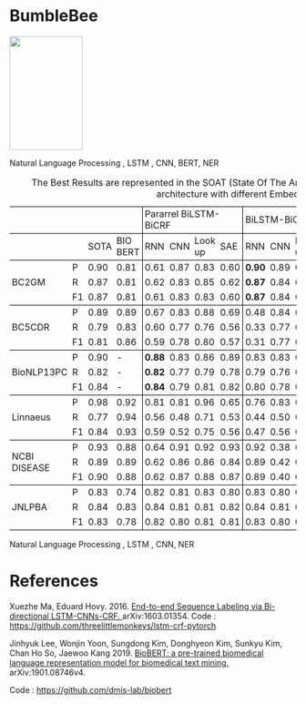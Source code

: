 # BumbleBee
<img src="https://user-images.githubusercontent.com/25641555/76114333-d7a63480-5fb3-11ea-96e1-8d2ff27c4a7f.png" width="128" height="200" />

Natural Language Processing , LSTM , CNN, BERT, NER

<table style="border-collapse: collapse; border: none; border-spacing: 0px;">
	<caption>
		The Best Results are represented in the SOAT (State Of The Art). The Recall, Precision and F1-score related to each architecture with different Embedding layers represented.
	</caption>
	<tr>
		<td style="border-top: 1px solid black; border-bottom: 1px solid black; padding-right: 3pt; padding-left: 3pt;">
		</td>
		<td style="border-top: 1px solid black; border-bottom: 1px solid black; padding-right: 3pt; padding-left: 3pt;">
		</td>
		<td style="border-top: 1px solid black; border-bottom: 1px solid black; padding-right: 3pt; padding-left: 3pt;">
		</td>
		<td style="border-right: 1px solid black; border-top: 1px solid black; border-bottom: 1px solid black; padding-right: 3pt; padding-left: 3pt;">
		</td>
		<td colspan="4" style="border-right: 1px solid black; border-top: 1px solid black; border-bottom: 1px solid black; padding-right: 3pt; padding-left: 3pt;">
			Pararrel BiLSTM-BiCRF
		</td>
		<td colspan="4" style="border-right: 1px solid black; border-top: 1px solid black; border-bottom: 1px solid black; padding-right: 3pt; padding-left: 3pt;">
			BiLSTM-BiCRF
		</td>
		<td colspan="4" style="border-right: 1px solid black; border-top: 1px solid black; border-bottom: 1px solid black; padding-right: 3pt; padding-left: 3pt;">
			Sequence BiLSTM-BiCRF
		</td>
		<td colspan="4" style="border-top: 1px solid black; border-bottom: 1px solid black; padding-right: 3pt; padding-left: 3pt;">
			BiLSTM-CRF
		</td>
	</tr>
	<tr>
		<td style="border-bottom: 1px solid black; padding-right: 3pt; padding-left: 3pt;">
		</td>
		<td style="border-bottom: 1px solid black; padding-right: 3pt; padding-left: 3pt;">
		</td>
		<td style="border-bottom: 1px solid black; padding-right: 3pt; padding-left: 3pt;">
			SOTA
		</td>
		<td style="border-right: 1px solid black; border-bottom: 1px solid black; padding-right: 3pt; padding-left: 3pt;">
			BIO
			<br>
			BERT
		</td>
		<td style="border-bottom: 1px solid black; padding-right: 3pt; padding-left: 3pt;">
			RNN
		</td>
		<td style="border-bottom: 1px solid black; padding-right: 3pt; padding-left: 3pt;">
			CNN
		</td>
		<td style="border-bottom: 1px solid black; padding-right: 3pt; padding-left: 3pt;">
			Look
			<br>
			up
		</td>
		<td style="border-right: 1px solid black; border-bottom: 1px solid black; padding-right: 3pt; padding-left: 3pt;">
			SAE
		</td>
		<td style="border-bottom: 1px solid black; padding-right: 3pt; padding-left: 3pt;">
			RNN
		</td>
		<td style="border-bottom: 1px solid black; padding-right: 3pt; padding-left: 3pt;">
			CNN
		</td>
		<td style="border-bottom: 1px solid black; padding-right: 3pt; padding-left: 3pt;">
			Look
			<br>
			up
		</td>
		<td style="border-right: 1px solid black; border-bottom: 1px solid black; padding-right: 3pt; padding-left: 3pt;">
			SAE
		</td>
		<td style="border-bottom: 1px solid black; padding-right: 3pt; padding-left: 3pt;">
			RNN
		</td>
		<td style="border-bottom: 1px solid black; padding-right: 3pt; padding-left: 3pt;">
			CNN
		</td>
		<td style="border-bottom: 1px solid black; padding-right: 3pt; padding-left: 3pt;">
			Look
			<br>
			up
		</td>
		<td style="border-right: 1px solid black; border-bottom: 1px solid black; padding-right: 3pt; padding-left: 3pt;">
			SAE
		</td>
		<td style="border-bottom: 1px solid black; padding-right: 3pt; padding-left: 3pt;">
			RNN
		</td>
		<td style="border-bottom: 1px solid black; padding-right: 3pt; padding-left: 3pt;">
			CNN
		</td>
		<td style="border-bottom: 1px solid black; padding-right: 3pt; padding-left: 3pt;">
			Look
			<br>
			up
		</td>
		<td style="border-bottom: 1px solid black; padding-right: 3pt; padding-left: 3pt;">
			SAE
		</td>
	</tr>
	<tr>
		<td rowspan="3" style="border-bottom: 1px solid black; padding-right: 3pt; padding-left: 3pt;">
			BC2GM
		</td>
		<td style="padding-right: 3pt; padding-left: 3pt;">
			P
		</td>
		<td style="padding-right: 3pt; padding-left: 3pt;">
			0.90
		</td>
		<td style="border-right: 1px solid black; padding-right: 3pt; padding-left: 3pt;">
			0.81
		</td>
		<td style="padding-right: 3pt; padding-left: 3pt;">
			0.61
		</td>
		<td style="padding-right: 3pt; padding-left: 3pt;">
			0.87
		</td>
		<td style="padding-right: 3pt; padding-left: 3pt;">
			0.83
		</td>
		<td style="border-right: 1px solid black; padding-right: 3pt; padding-left: 3pt;">
			0.60
		</td>
		<td style="padding-right: 3pt; padding-left: 3pt;">
			<b> 0.90 </b>
		</td>
		<td style="padding-right: 3pt; padding-left: 3pt;">
			0.89
		</td>
		<td style="padding-right: 3pt; padding-left: 3pt;">
			0.89
		</td>
		<td style="border-right: 1px solid black; padding-right: 3pt; padding-left: 3pt;">
			0.37
		</td>
		<td style="padding-right: 3pt; padding-left: 3pt;">
			0.90
		</td>
		<td style="padding-right: 3pt; padding-left: 3pt;">
			0.88
		</td>
		<td style="padding-right: 3pt; padding-left: 3pt;">
			0.89
		</td>
		<td style="border-right: 1px solid black; padding-right: 3pt; padding-left: 3pt;">
			0.82
		</td>
		<td style="padding-right: 3pt; padding-left: 3pt;">
			0.88
		</td>
		<td style="padding-right: 3pt; padding-left: 3pt;">
			0.87
		</td>
		<td style="padding-right: 3pt; padding-left: 3pt;">
			0.84
		</td>
		<td style="padding-right: 3pt; padding-left: 3pt;">
			0.85
		</td>
	</tr>
	<tr>
		<td style="padding-right: 3pt; padding-left: 3pt;">
			R
		</td>
		<td style="padding-right: 3pt; padding-left: 3pt;">
			0.87
		</td>
		<td style="border-right: 1px solid black; padding-right: 3pt; padding-left: 3pt;">
			0.81
		</td>
		<td style="padding-right: 3pt; padding-left: 3pt;">
			0.62
		</td>
		<td style="padding-right: 3pt; padding-left: 3pt;">
			0.83
		</td>
		<td style="padding-right: 3pt; padding-left: 3pt;">
			0.85
		</td>
		<td style="border-right: 1px solid black; padding-right: 3pt; padding-left: 3pt;">
			0.62
		</td>
		<td style="padding-right: 3pt; padding-left: 3pt;">
			<b> 0.87 </b>
		</td>
		<td style="padding-right: 3pt; padding-left: 3pt;">
			0.84
		</td>
		<td style="padding-right: 3pt; padding-left: 3pt;">
			0.83
		</td>
		<td style="border-right: 1px solid black; padding-right: 3pt; padding-left: 3pt;">
			0.42
		</td>
		<td style="padding-right: 3pt; padding-left: 3pt;">
			0.85
		</td>
		<td style="padding-right: 3pt; padding-left: 3pt;">
			0.80
		</td>
		<td style="padding-right: 3pt; padding-left: 3pt;">
			0.83
		</td>
		<td style="border-right: 1px solid black; padding-right: 3pt; padding-left: 3pt;">
			0.87
		</td>
		<td style="padding-right: 3pt; padding-left: 3pt;">
			0.86
		</td>
		<td style="padding-right: 3pt; padding-left: 3pt;">
			0.81
		</td>
		<td style="padding-right: 3pt; padding-left: 3pt;">
			0.83
		</td>
		<td style="padding-right: 3pt; padding-left: 3pt;">
			0.82
		</td>
	</tr>
	<tr>
		<td style="border-bottom: 1px solid black; padding-right: 3pt; padding-left: 3pt;">
			F1
		</td>
		<td style="border-bottom: 1px solid black; padding-right: 3pt; padding-left: 3pt;">
			0.87
		</td>
		<td style="border-right: 1px solid black; border-bottom: 1px solid black; padding-right: 3pt; padding-left: 3pt;">
			0.81
		</td>
		<td style="border-bottom: 1px solid black; padding-right: 3pt; padding-left: 3pt;">
			0.61
		</td>
		<td style="border-bottom: 1px solid black; padding-right: 3pt; padding-left: 3pt;">
			0.83
		</td>
		<td style="border-bottom: 1px solid black; padding-right: 3pt; padding-left: 3pt;">
			0.83
		</td>
		<td style="border-right: 1px solid black; border-bottom: 1px solid black; padding-right: 3pt; padding-left: 3pt;">
			0.60
		</td>
		<td style="border-bottom: 1px solid black; padding-right: 3pt; padding-left: 3pt;">
			<b> 0.87 </b>
		</td>
		<td style="border-bottom: 1px solid black; padding-right: 3pt; padding-left: 3pt;">
			0.84
		</td>
		<td style="border-bottom: 1px solid black; padding-right: 3pt; padding-left: 3pt;">
			0.85
		</td>
		<td style="border-right: 1px solid black; border-bottom: 1px solid black; padding-right: 3pt; padding-left: 3pt;">
			0.39
		</td>
		<td style="border-bottom: 1px solid black; padding-right: 3pt; padding-left: 3pt;">
			0.86
		</td>
		<td style="border-bottom: 1px solid black; padding-right: 3pt; padding-left: 3pt;">
			0.83
		</td>
		<td style="border-bottom: 1px solid black; padding-right: 3pt; padding-left: 3pt;">
			0.85
		</td>
		<td style="border-right: 1px solid black; border-bottom: 1px solid black; padding-right: 3pt; padding-left: 3pt;">
			0.83
		</td>
		<td style="border-bottom: 1px solid black; padding-right: 3pt; padding-left: 3pt;">
			0.86
		</td>
		<td style="border-bottom: 1px solid black; padding-right: 3pt; padding-left: 3pt;">
			0.82
		</td>
		<td style="border-bottom: 1px solid black; padding-right: 3pt; padding-left: 3pt;">
			0.82
		</td>
		<td style="border-bottom: 1px solid black; padding-right: 3pt; padding-left: 3pt;">
			0.82
		</td>
	</tr>
	<tr>
		<td rowspan="3" style="border-bottom: 1px solid black; padding-right: 3pt; padding-left: 3pt;">
			BC5CDR
		</td>
		<td style="padding-right: 3pt; padding-left: 3pt;">
			P
		</td>
		<td style="padding-right: 3pt; padding-left: 3pt;">
			0.89
		</td>
		<td style="border-right: 1px solid black; padding-right: 3pt; padding-left: 3pt;">
			0.89
		</td>
		<td style="padding-right: 3pt; padding-left: 3pt;">
			0.67
		</td>
		<td style="padding-right: 3pt; padding-left: 3pt;">
			0.83
		</td>
		<td style="padding-right: 3pt; padding-left: 3pt;">
			0.88
		</td>
		<td style="border-right: 1px solid black; padding-right: 3pt; padding-left: 3pt;">
			0.69
		</td>
		<td style="padding-right: 3pt; padding-left: 3pt;">
			0.48
		</td>
		<td style="padding-right: 3pt; padding-left: 3pt;">
			0.84
		</td>
		<td style="padding-right: 3pt; padding-left: 3pt;">
			0.89
		</td>
		<td style="border-right: 1px solid black; padding-right: 3pt; padding-left: 3pt;">
			0.52
		</td>
		<td style="padding-right: 3pt; padding-left: 3pt;">
			0.39
		</td>
		<td style="padding-right: 3pt; padding-left: 3pt;">
			0.85
		</td>
		<td style="padding-right: 3pt; padding-left: 3pt;">
			<b> 0.89 </b>
		</td>
		<td style="border-right: 1px solid black; padding-right: 3pt; padding-left: 3pt;">
			0.41
		</td>
		<td style="padding-right: 3pt; padding-left: 3pt;">
			0.81
		</td>
		<td style="padding-right: 3pt; padding-left: 3pt;">
			0.79
		</td>
		<td style="padding-right: 3pt; padding-left: 3pt;">
			0.86
		</td>
		<td style="padding-right: 3pt; padding-left: 3pt;">
			0.78
		</td>
	</tr>
	<tr>
		<td style="padding-right: 3pt; padding-left: 3pt;">
			R
		</td>
		<td style="padding-right: 3pt; padding-left: 3pt;">
			0.79
		</td>
		<td style="border-right: 1px solid black; padding-right: 3pt; padding-left: 3pt;">
			0.83
		</td>
		<td style="padding-right: 3pt; padding-left: 3pt;">
			0.60
		</td>
		<td style="padding-right: 3pt; padding-left: 3pt;">
			0.77
		</td>
		<td style="padding-right: 3pt; padding-left: 3pt;">
			0.76
		</td>
		<td style="border-right: 1px solid black; padding-right: 3pt; padding-left: 3pt;">
			0.56
		</td>
		<td style="padding-right: 3pt; padding-left: 3pt;">
			0.33
		</td>
		<td style="padding-right: 3pt; padding-left: 3pt;">
			0.77
		</td>
		<td style="padding-right: 3pt; padding-left: 3pt;">
			0.75
		</td>
		<td style="border-right: 1px solid black; padding-right: 3pt; padding-left: 3pt;">
			0.33
		</td>
		<td style="padding-right: 3pt; padding-left: 3pt;">
			0.33
		</td>
		<td style="padding-right: 3pt; padding-left: 3pt;">
			0.79
		</td>
		<td style="padding-right: 3pt; padding-left: 3pt;">
			<b> 0.79 </b>
		</td>
		<td style="border-right: 1px solid black; padding-right: 3pt; padding-left: 3pt;">
			0.33
		</td>
		<td style="padding-right: 3pt; padding-left: 3pt;">
			0.78
		</td>
		<td style="padding-right: 3pt; padding-left: 3pt;">
			0.73
		</td>
		<td style="padding-right: 3pt; padding-left: 3pt;">
			0.68
		</td>
		<td style="padding-right: 3pt; padding-left: 3pt;">
			0.68
		</td>
	</tr>
	<tr>
		<td style="border-bottom: 1px solid black; padding-right: 3pt; padding-left: 3pt;">
			F1
		</td>
		<td style="border-bottom: 1px solid black; padding-right: 3pt; padding-left: 3pt;">
			0.81
		</td>
		<td style="border-right: 1px solid black; border-bottom: 1px solid black; padding-right: 3pt; padding-left: 3pt;">
			0.86
		</td>
		<td style="border-bottom: 1px solid black; padding-right: 3pt; padding-left: 3pt;">
			0.59
		</td>
		<td style="border-bottom: 1px solid black; padding-right: 3pt; padding-left: 3pt;">
			0.78
		</td>
		<td style="border-bottom: 1px solid black; padding-right: 3pt; padding-left: 3pt;">
			0.80
		</td>
		<td style="border-right: 1px solid black; border-bottom: 1px solid black; padding-right: 3pt; padding-left: 3pt;">
			0.57
		</td>
		<td style="border-bottom: 1px solid black; padding-right: 3pt; padding-left: 3pt;">
			0.31
		</td>
		<td style="border-bottom: 1px solid black; padding-right: 3pt; padding-left: 3pt;">
			0.77
		</td>
		<td style="border-bottom: 1px solid black; padding-right: 3pt; padding-left: 3pt;">
			0.80
		</td>
		<td style="border-right: 1px solid black; border-bottom: 1px solid black; padding-right: 3pt; padding-left: 3pt;">
			0.31
		</td>
		<td style="border-bottom: 1px solid black; padding-right: 3pt; padding-left: 3pt;">
			0.31
		</td>
		<td style="border-bottom: 1px solid black; padding-right: 3pt; padding-left: 3pt;">
			0.79
		</td>
		<td style="border-bottom: 1px solid black; padding-right: 3pt; padding-left: 3pt;">
			<b> 0.81 </b>
		</td>
		<td style="border-right: 1px solid black; border-bottom: 1px solid black; padding-right: 3pt; padding-left: 3pt;">
			0.31
		</td>
		<td style="border-bottom: 1px solid black; padding-right: 3pt; padding-left: 3pt;">
			0.78
		</td>
		<td style="border-bottom: 1px solid black; padding-right: 3pt; padding-left: 3pt;">
			0.73
		</td>
		<td style="border-bottom: 1px solid black; padding-right: 3pt; padding-left: 3pt;">
			0.74
		</td>
		<td style="border-bottom: 1px solid black; padding-right: 3pt; padding-left: 3pt;">
			0.71
		</td>
	</tr>
	<tr>
		<td rowspan="3" style="border-bottom: 1px solid black; padding-right: 3pt; padding-left: 3pt;">
			BioNLP13PC
		</td>
		<td style="padding-right: 3pt; padding-left: 3pt;">
			P
		</td>
		<td style="padding-right: 3pt; padding-left: 3pt;">
			0.90
		</td>
		<td style="border-right: 1px solid black; padding-right: 3pt; padding-left: 3pt;">
			-
		</td>
		<td style="padding-right: 3pt; padding-left: 3pt;">
			<b> 0.88 </b>
		</td>
		<td style="padding-right: 3pt; padding-left: 3pt;">
			0.83
		</td>
		<td style="padding-right: 3pt; padding-left: 3pt;">
			0.86
		</td>
		<td style="border-right: 1px solid black; padding-right: 3pt; padding-left: 3pt;">
			0.89
		</td>
		<td style="padding-right: 3pt; padding-left: 3pt;">
			0.83
		</td>
		<td style="padding-right: 3pt; padding-left: 3pt;">
			0.83
		</td>
		<td style="padding-right: 3pt; padding-left: 3pt;">
			0.79
		</td>
		<td style="border-right: 1px solid black; padding-right: 3pt; padding-left: 3pt;">
			0.90
		</td>
		<td style="padding-right: 3pt; padding-left: 3pt;">
			0.87
		</td>
		<td style="padding-right: 3pt; padding-left: 3pt;">
			0.83
		</td>
		<td style="padding-right: 3pt; padding-left: 3pt;">
			0.80
		</td>
		<td style="border-right: 1px solid black; padding-right: 3pt; padding-left: 3pt;">
			0.90
		</td>
		<td style="padding-right: 3pt; padding-left: 3pt;">
			0.76
		</td>
		<td style="padding-right: 3pt; padding-left: 3pt;">
			0.71
		</td>
		<td style="padding-right: 3pt; padding-left: 3pt;">
			0.77
		</td>
		<td style="padding-right: 3pt; padding-left: 3pt;">
			0.79
		</td>
	</tr>
	<tr>
		<td style="padding-right: 3pt; padding-left: 3pt;">
			R
		</td>
		<td style="padding-right: 3pt; padding-left: 3pt;">
			0.82
		</td>
		<td style="border-right: 1px solid black; padding-right: 3pt; padding-left: 3pt;">
			-
		</td>
		<td style="padding-right: 3pt; padding-left: 3pt;">
			<b> 0.82 </b>
		</td>
		<td style="padding-right: 3pt; padding-left: 3pt;">
			0.77
		</td>
		<td style="padding-right: 3pt; padding-left: 3pt;">
			0.79
		</td>
		<td style="border-right: 1px solid black; padding-right: 3pt; padding-left: 3pt;">
			0.78
		</td>
		<td style="padding-right: 3pt; padding-left: 3pt;">
			0.79
		</td>
		<td style="padding-right: 3pt; padding-left: 3pt;">
			0.76
		</td>
		<td style="padding-right: 3pt; padding-left: 3pt;">
			0.80
		</td>
		<td style="border-right: 1px solid black; padding-right: 3pt; padding-left: 3pt;">
			0.81
		</td>
		<td style="padding-right: 3pt; padding-left: 3pt;">
			0.82
		</td>
		<td style="padding-right: 3pt; padding-left: 3pt;">
			0.76
		</td>
		<td style="padding-right: 3pt; padding-left: 3pt;">
			0.81
		</td>
		<td style="border-right: 1px solid black; padding-right: 3pt; padding-left: 3pt;">
			0.76
		</td>
		<td style="padding-right: 3pt; padding-left: 3pt;">
			0.68
		</td>
		<td style="padding-right: 3pt; padding-left: 3pt;">
			0.59
		</td>
		<td style="padding-right: 3pt; padding-left: 3pt;">
			0.65
		</td>
		<td style="padding-right: 3pt; padding-left: 3pt;">
			0.70
		</td>
	</tr>
	<tr>
		<td style="border-bottom: 1px solid black; padding-right: 3pt; padding-left: 3pt;">
			F1
		</td>
		<td style="border-bottom: 1px solid black; padding-right: 3pt; padding-left: 3pt;">
			0.84
		</td>
		<td style="border-right: 1px solid black; border-bottom: 1px solid black; padding-right: 3pt; padding-left: 3pt;">
			-
		</td>
		<td style="border-bottom: 1px solid black; padding-right: 3pt; padding-left: 3pt;">
			<b> 0.84 </b>
		</td>
		<td style="border-bottom: 1px solid black; padding-right: 3pt; padding-left: 3pt;">
			0.79
		</td>
		<td style="border-bottom: 1px solid black; padding-right: 3pt; padding-left: 3pt;">
			0.81
		</td>
		<td style="border-right: 1px solid black; border-bottom: 1px solid black; padding-right: 3pt; padding-left: 3pt;">
			0.82
		</td>
		<td style="border-bottom: 1px solid black; padding-right: 3pt; padding-left: 3pt;">
			0.80
		</td>
		<td style="border-bottom: 1px solid black; padding-right: 3pt; padding-left: 3pt;">
			0.78
		</td>
		<td style="border-bottom: 1px solid black; padding-right: 3pt; padding-left: 3pt;">
			0.78
		</td>
		<td style="border-right: 1px solid black; border-bottom: 1px solid black; padding-right: 3pt; padding-left: 3pt;">
			0.83
		</td>
		<td style="border-bottom: 1px solid black; padding-right: 3pt; padding-left: 3pt;">
			0.83
		</td>
		<td style="border-bottom: 1px solid black; padding-right: 3pt; padding-left: 3pt;">
			0.78
		</td>
		<td style="border-bottom: 1px solid black; padding-right: 3pt; padding-left: 3pt;">
			0.79
		</td>
		<td style="border-right: 1px solid black; border-bottom: 1px solid black; padding-right: 3pt; padding-left: 3pt;">
			0.81
		</td>
		<td style="border-bottom: 1px solid black; padding-right: 3pt; padding-left: 3pt;">
			0.69
		</td>
		<td style="border-bottom: 1px solid black; padding-right: 3pt; padding-left: 3pt;">
			0.63
		</td>
		<td style="border-bottom: 1px solid black; padding-right: 3pt; padding-left: 3pt;">
			0.68
		</td>
		<td style="border-bottom: 1px solid black; padding-right: 3pt; padding-left: 3pt;">
			0.72
		</td>
	</tr>
	<tr>
		<td rowspan="3" style="border-bottom: 1px solid black; padding-right: 3pt; padding-left: 3pt;">
			Linnaeus
		</td>
		<td style="padding-right: 3pt; padding-left: 3pt;">
			P
		</td>
		<td style="padding-right: 3pt; padding-left: 3pt;">
			0.98
		</td>
		<td style="border-right: 1px solid black; padding-right: 3pt; padding-left: 3pt;">
			0.92
		</td>
		<td style="padding-right: 3pt; padding-left: 3pt;">
			0.81
		</td>
		<td style="padding-right: 3pt; padding-left: 3pt;">
			0.81
		</td>
		<td style="padding-right: 3pt; padding-left: 3pt;">
			0.96
		</td>
		<td style="border-right: 1px solid black; padding-right: 3pt; padding-left: 3pt;">
			0.65
		</td>
		<td style="padding-right: 3pt; padding-left: 3pt;">
			0.76
		</td>
		<td style="padding-right: 3pt; padding-left: 3pt;">
			0.83
		</td>
		<td style="padding-right: 3pt; padding-left: 3pt;">
			0.95
		</td>
		<td style="border-right: 1px solid black; padding-right: 3pt; padding-left: 3pt;">
			0.41
		</td>
		<td style="padding-right: 3pt; padding-left: 3pt;">
			0.41
		</td>
		<td style="padding-right: 3pt; padding-left: 3pt;">
			0.41
		</td>
		<td style="padding-right: 3pt; padding-left: 3pt;">
			<b> 0.96 </b>
		</td>
		<td style="border-right: 1px solid black; padding-right: 3pt; padding-left: 3pt;">
			0.83
		</td>
		<td style="padding-right: 3pt; padding-left: 3pt;">
			<b> 0.95 </b>
		</td>
		<td style="padding-right: 3pt; padding-left: 3pt;">
			0.90
		</td>
		<td style="padding-right: 3pt; padding-left: 3pt;">
			0.97
		</td>
		<td style="padding-right: 3pt; padding-left: 3pt;">
			0.98
		</td>
	</tr>
	<tr>
		<td style="padding-right: 3pt; padding-left: 3pt;">
			R
		</td>
		<td style="padding-right: 3pt; padding-left: 3pt;">
			0.77
		</td>
		<td style="border-right: 1px solid black; padding-right: 3pt; padding-left: 3pt;">
			0.94
		</td>
		<td style="padding-right: 3pt; padding-left: 3pt;">
			0.56
		</td>
		<td style="padding-right: 3pt; padding-left: 3pt;">
			0.48
		</td>
		<td style="padding-right: 3pt; padding-left: 3pt;">
			0.71
		</td>
		<td style="border-right: 1px solid black; padding-right: 3pt; padding-left: 3pt;">
			0.53
		</td>
		<td style="padding-right: 3pt; padding-left: 3pt;">
			0.44
		</td>
		<td style="padding-right: 3pt; padding-left: 3pt;">
			0.50
		</td>
		<td style="padding-right: 3pt; padding-left: 3pt;">
			0.76
		</td>
		<td style="border-right: 1px solid black; padding-right: 3pt; padding-left: 3pt;">
			0.42
		</td>
		<td style="padding-right: 3pt; padding-left: 3pt;">
			0.42
		</td>
		<td style="padding-right: 3pt; padding-left: 3pt;">
			0.42
		</td>
		<td style="padding-right: 3pt; padding-left: 3pt;">
			<b> 0.73 </b>
		</td>
		<td style="border-right: 1px solid black; padding-right: 3pt; padding-left: 3pt;">
			0.51
		</td>
		<td style="padding-right: 3pt; padding-left: 3pt;">
			<b> 0.77 </b>
		</td>
		<td style="padding-right: 3pt; padding-left: 3pt;">
			0.51
		</td>
		<td style="padding-right: 3pt; padding-left: 3pt;">
			0.59
		</td>
		<td style="padding-right: 3pt; padding-left: 3pt;">
			0.60
		</td>
	</tr>
	<tr>
		<td style="border-bottom: 1px solid black; padding-right: 3pt; padding-left: 3pt;">
			F1
		</td>
		<td style="border-bottom: 1px solid black; padding-right: 3pt; padding-left: 3pt;">
			0.84
		</td>
		<td style="border-right: 1px solid black; border-bottom: 1px solid black; padding-right: 3pt; padding-left: 3pt;">
			0.93
		</td>
		<td style="border-bottom: 1px solid black; padding-right: 3pt; padding-left: 3pt;">
			0.59
		</td>
		<td style="border-bottom: 1px solid black; padding-right: 3pt; padding-left: 3pt;">
			0.52
		</td>
		<td style="border-bottom: 1px solid black; padding-right: 3pt; padding-left: 3pt;">
			0.75
		</td>
		<td style="border-right: 1px solid black; border-bottom: 1px solid black; padding-right: 3pt; padding-left: 3pt;">
			0.56
		</td>
		<td style="border-bottom: 1px solid black; padding-right: 3pt; padding-left: 3pt;">
			0.47
		</td>
		<td style="border-bottom: 1px solid black; padding-right: 3pt; padding-left: 3pt;">
			0.56
		</td>
		<td style="border-bottom: 1px solid black; padding-right: 3pt; padding-left: 3pt;">
			0.75
		</td>
		<td style="border-right: 1px solid black; border-bottom: 1px solid black; padding-right: 3pt; padding-left: 3pt;">
			0.41
		</td>
		<td style="border-bottom: 1px solid black; padding-right: 3pt; padding-left: 3pt;">
			0.41
		</td>
		<td style="border-bottom: 1px solid black; padding-right: 3pt; padding-left: 3pt;">
			0.41
		</td>
		<td style="border-bottom: 1px solid black; padding-right: 3pt; padding-left: 3pt;">
			<b> 0.76 </b>
		</td>
		<td style="border-right: 1px solid black; border-bottom: 1px solid black; padding-right: 3pt; padding-left: 3pt;">
			0.56
		</td>
		<td style="border-bottom: 1px solid black; padding-right: 3pt; padding-left: 3pt;">
			<b> 0.84 </b>
		</td>
		<td style="border-bottom: 1px solid black; padding-right: 3pt; padding-left: 3pt;">
			0.59
		</td>
		<td style="border-bottom: 1px solid black; padding-right: 3pt; padding-left: 3pt;">
			0.67
		</td>
		<td style="border-bottom: 1px solid black; padding-right: 3pt; padding-left: 3pt;">
			0.68
		</td>
	</tr>
	<tr>
		<td rowspan="3" style="border-bottom: 1px solid black; padding-right: 3pt; padding-left: 3pt;">
			NCBI
			<br>
			DISEASE
		</td>
		<td style="padding-right: 3pt; padding-left: 3pt;">
			P
		</td>
		<td style="padding-right: 3pt; padding-left: 3pt;">
			0.93
		</td>
		<td style="border-right: 1px solid black; padding-right: 3pt; padding-left: 3pt;">
			0.88
		</td>
		<td style="padding-right: 3pt; padding-left: 3pt;">
			0.64
		</td>
		<td style="padding-right: 3pt; padding-left: 3pt;">
			0.91
		</td>
		<td style="padding-right: 3pt; padding-left: 3pt;">
			0.92
		</td>
		<td style="border-right: 1px solid black; padding-right: 3pt; padding-left: 3pt;">
			0.93
		</td>
		<td style="padding-right: 3pt; padding-left: 3pt;">
			0.92
		</td>
		<td style="padding-right: 3pt; padding-left: 3pt;">
			0.38
		</td>
		<td style="padding-right: 3pt; padding-left: 3pt;">
			0.91
		</td>
		<td style="border-right: 1px solid black; padding-right: 3pt; padding-left: 3pt;">
			0.38
		</td>
		<td style="padding-right: 3pt; padding-left: 3pt;">
			<b> 0.93 </b>
		</td>
		<td style="padding-right: 3pt; padding-left: 3pt;">
			0.92
		</td>
		<td style="padding-right: 3pt; padding-left: 3pt;">
			0.92
		</td>
		<td style="border-right: 1px solid black; padding-right: 3pt; padding-left: 3pt;">
			0.49
		</td>
		<td style="padding-right: 3pt; padding-left: 3pt;">
			0.86
		</td>
		<td style="padding-right: 3pt; padding-left: 3pt;">
			0.90
		</td>
		<td style="padding-right: 3pt; padding-left: 3pt;">
			0.91
		</td>
		<td style="padding-right: 3pt; padding-left: 3pt;">
			0.92
		</td>
	</tr>
	<tr>
		<td style="padding-right: 3pt; padding-left: 3pt;">
			R
		</td>
		<td style="padding-right: 3pt; padding-left: 3pt;">
			0.89
		</td>
		<td style="border-right: 1px solid black; padding-right: 3pt; padding-left: 3pt;">
			0.89
		</td>
		<td style="padding-right: 3pt; padding-left: 3pt;">
			0.62
		</td>
		<td style="padding-right: 3pt; padding-left: 3pt;">
			0.86
		</td>
		<td style="padding-right: 3pt; padding-left: 3pt;">
			0.86
		</td>
		<td style="border-right: 1px solid black; padding-right: 3pt; padding-left: 3pt;">
			0.84
		</td>
		<td style="padding-right: 3pt; padding-left: 3pt;">
			0.89
		</td>
		<td style="padding-right: 3pt; padding-left: 3pt;">
			0.42
		</td>
		<td style="padding-right: 3pt; padding-left: 3pt;">
			0.87
		</td>
		<td style="border-right: 1px solid black; padding-right: 3pt; padding-left: 3pt;">
			0.42
		</td>
		<td style="padding-right: 3pt; padding-left: 3pt;">
			<b> 0.89 </b>
		</td>
		<td style="padding-right: 3pt; padding-left: 3pt;">
			0.86
		</td>
		<td style="padding-right: 3pt; padding-left: 3pt;">
			0.85
		</td>
		<td style="border-right: 1px solid black; padding-right: 3pt; padding-left: 3pt;">
			0.42
		</td>
		<td style="padding-right: 3pt; padding-left: 3pt;">
			0.80
		</td>
		<td style="padding-right: 3pt; padding-left: 3pt;">
			0.85
		</td>
		<td style="padding-right: 3pt; padding-left: 3pt;">
			0.85
		</td>
		<td style="padding-right: 3pt; padding-left: 3pt;">
			0.83
		</td>
	</tr>
	<tr>
		<td style="border-bottom: 1px solid black; padding-right: 3pt; padding-left: 3pt;">
			F1
		</td>
		<td style="border-bottom: 1px solid black; padding-right: 3pt; padding-left: 3pt;">
			0.90
		</td>
		<td style="border-right: 1px solid black; border-bottom: 1px solid black; padding-right: 3pt; padding-left: 3pt;">
			0.88
		</td>
		<td style="border-bottom: 1px solid black; padding-right: 3pt; padding-left: 3pt;">
			0.62
		</td>
		<td style="border-bottom: 1px solid black; padding-right: 3pt; padding-left: 3pt;">
			0.87
		</td>
		<td style="border-bottom: 1px solid black; padding-right: 3pt; padding-left: 3pt;">
			0.88
		</td>
		<td style="border-right: 1px solid black; border-bottom: 1px solid black; padding-right: 3pt; padding-left: 3pt;">
			0.87
		</td>
		<td style="border-bottom: 1px solid black; padding-right: 3pt; padding-left: 3pt;">
			0.89
		</td>
		<td style="border-bottom: 1px solid black; padding-right: 3pt; padding-left: 3pt;">
			0.40
		</td>
		<td style="border-bottom: 1px solid black; padding-right: 3pt; padding-left: 3pt;">
			0.88
		</td>
		<td style="border-right: 1px solid black; border-bottom: 1px solid black; padding-right: 3pt; padding-left: 3pt;">
			0.40
		</td>
		<td style="border-bottom: 1px solid black; padding-right: 3pt; padding-left: 3pt;">
			<b> 0.90 </b>
		</td>
		<td style="border-bottom: 1px solid black; padding-right: 3pt; padding-left: 3pt;">
			0.88
		</td>
		<td style="border-bottom: 1px solid black; padding-right: 3pt; padding-left: 3pt;">
			0.87
		</td>
		<td style="border-right: 1px solid black; border-bottom: 1px solid black; padding-right: 3pt; padding-left: 3pt;">
			0.40
		</td>
		<td style="border-bottom: 1px solid black; padding-right: 3pt; padding-left: 3pt;">
			0.83
		</td>
		<td style="border-bottom: 1px solid black; padding-right: 3pt; padding-left: 3pt;">
			0.85
		</td>
		<td style="border-bottom: 1px solid black; padding-right: 3pt; padding-left: 3pt;">
			0.87
		</td>
		<td style="border-bottom: 1px solid black; padding-right: 3pt; padding-left: 3pt;">
			0.86~
		</td>
	</tr>
	<tr>
		<td rowspan="3" style="border-bottom: 1px solid black; padding-right: 3pt; padding-left: 3pt;">
			JNLPBA
		</td>
		<td style="padding-right: 3pt; padding-left: 3pt;">
			P
		</td>
		<td style="padding-right: 3pt; padding-left: 3pt;">
			0.83
		</td>
		<td style="border-right: 1px solid black; padding-right: 3pt; padding-left: 3pt;">
			0.74
		</td>
		<td style="padding-right: 3pt; padding-left: 3pt;">
			0.82
		</td>
		<td style="padding-right: 3pt; padding-left: 3pt;">
			0.81
		</td>
		<td style="padding-right: 3pt; padding-left: 3pt;">
			0.83
		</td>
		<td style="border-right: 1px solid black; padding-right: 3pt; padding-left: 3pt;">
			0.80
		</td>
		<td style="padding-right: 3pt; padding-left: 3pt;">
			0.83
		</td>
		<td style="padding-right: 3pt; padding-left: 3pt;">
			0.80
		</td>
		<td style="padding-right: 3pt; padding-left: 3pt;">
			0.82
		</td>
		<td style="border-right: 1px solid black; padding-right: 3pt; padding-left: 3pt;">
			0.69
		</td>
		<td style="padding-right: 3pt; padding-left: 3pt;">
			<b> 0.83 </b>
		</td>
		<td style="padding-right: 3pt; padding-left: 3pt;">
			0.82
		</td>
		<td style="padding-right: 3pt; padding-left: 3pt;">
			0.82
		</td>
		<td style="border-right: 1px solid black; padding-right: 3pt; padding-left: 3pt;">
			0.81
		</td>
		<td style="padding-right: 3pt; padding-left: 3pt;">
			0.74
		</td>
		<td style="padding-right: 3pt; padding-left: 3pt;">
			0.72
		</td>
		<td style="padding-right: 3pt; padding-left: 3pt;">
			0.74
		</td>
		<td style="padding-right: 3pt; padding-left: 3pt;">
			0.76
		</td>
	</tr>
	<tr>
		<td style="padding-right: 3pt; padding-left: 3pt;">
			R
		</td>
		<td style="padding-right: 3pt; padding-left: 3pt;">
			0.84
		</td>
		<td style="border-right: 1px solid black; padding-right: 3pt; padding-left: 3pt;">
			0.83
		</td>
		<td style="padding-right: 3pt; padding-left: 3pt;">
			0.84
		</td>
		<td style="padding-right: 3pt; padding-left: 3pt;">
			0.81
		</td>
		<td style="padding-right: 3pt; padding-left: 3pt;">
			0.81
		</td>
		<td style="border-right: 1px solid black; padding-right: 3pt; padding-left: 3pt;">
			0.82
		</td>
		<td style="padding-right: 3pt; padding-left: 3pt;">
			0.84
		</td>
		<td style="padding-right: 3pt; padding-left: 3pt;">
			0.81
		</td>
		<td style="padding-right: 3pt; padding-left: 3pt;">
			0.80
		</td>
		<td style="border-right: 1px solid black; padding-right: 3pt; padding-left: 3pt;">
			0.77
		</td>
		<td style="padding-right: 3pt; padding-left: 3pt;">
			<b> 0.84 </b>
		</td>
		<td style="padding-right: 3pt; padding-left: 3pt;">
			0.82
		</td>
		<td style="padding-right: 3pt; padding-left: 3pt;">
			0.82
		</td>
		<td style="border-right: 1px solid black; padding-right: 3pt; padding-left: 3pt;">
			0.82
		</td>
		<td style="padding-right: 3pt; padding-left: 3pt;">
			0.76
		</td>
		<td style="padding-right: 3pt; padding-left: 3pt;">
			0.75
		</td>
		<td style="padding-right: 3pt; padding-left: 3pt;">
			0.73
		</td>
		<td style="padding-right: 3pt; padding-left: 3pt;">
			0.72
		</td>
	</tr>
	<tr>
		<td style="border-bottom: 1px solid black; padding-right: 3pt; padding-left: 3pt;">
			F1
		</td>
		<td style="border-bottom: 1px solid black; padding-right: 3pt; padding-left: 3pt;">
			0.83
		</td>
		<td style="border-right: 1px solid black; border-bottom: 1px solid black; padding-right: 3pt; padding-left: 3pt;">
			0.78
		</td>
		<td style="border-bottom: 1px solid black; padding-right: 3pt; padding-left: 3pt;">
			0.82
		</td>
		<td style="border-bottom: 1px solid black; padding-right: 3pt; padding-left: 3pt;">
			0.80
		</td>
		<td style="border-bottom: 1px solid black; padding-right: 3pt; padding-left: 3pt;">
			0.81
		</td>
		<td style="border-right: 1px solid black; border-bottom: 1px solid black; padding-right: 3pt; padding-left: 3pt;">
			0.81
		</td>
		<td style="border-bottom: 1px solid black; padding-right: 3pt; padding-left: 3pt;">
			0.83
		</td>
		<td style="border-bottom: 1px solid black; padding-right: 3pt; padding-left: 3pt;">
			0.80
		</td>
		<td style="border-bottom: 1px solid black; padding-right: 3pt; padding-left: 3pt;">
			0.80
		</td>
		<td style="border-right: 1px solid black; border-bottom: 1px solid black; padding-right: 3pt; padding-left: 3pt;">
			0.72
		</td>
		<td style="border-bottom: 1px solid black; padding-right: 3pt; padding-left: 3pt;">
			<b> 0.83 </b>
		</td>
		<td style="border-bottom: 1px solid black; padding-right: 3pt; padding-left: 3pt;">
			0.81
		</td>
		<td style="border-bottom: 1px solid black; padding-right: 3pt; padding-left: 3pt;">
			0.81
		</td>
		<td style="border-right: 1px solid black; border-bottom: 1px solid black; padding-right: 3pt; padding-left: 3pt;">
			0.81
		</td>
		<td style="border-bottom: 1px solid black; padding-right: 3pt; padding-left: 3pt;">
			0.74
		</td>
		<td style="border-bottom: 1px solid black; padding-right: 3pt; padding-left: 3pt;">
			0.72
		</td>
		<td style="border-bottom: 1px solid black; padding-right: 3pt; padding-left: 3pt;">
			0.73
		</td>
		<td style="border-bottom: 1px solid black; padding-right: 3pt; padding-left: 3pt;">
			0.73~
		</td>
	</tr>
</table>
Natural Language Processing , LSTM , CNN, NER

# References

Xuezhe Ma, Eduard Hovy. 2016. <a href = "https://arxiv.org/abs/1603.01354"> End-to-end Sequence Labeling via Bi-directional LSTM-CNNs-CRF. </a> arXiv:1603.01354.
Code : https://github.com/threelittlemonkeys/lstm-crf-pytorch

Jinhyuk Lee, Wonjin Yoon, Sungdong Kim, Donghyeon Kim, Sunkyu Kim, Chan Ho So, Jaewoo Kang 2019. <a href=""> BioBERT: a pre-trained biomedical language representation model for biomedical text mining. </a> arXiv:1901.08746v4.

Code : https://github.com/dmis-lab/biobert

